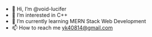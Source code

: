 - 👋 Hi, I’m @void-lucifer
- 👀 I’m interested in C++
- 🌱 I’m currently learning MERN Stack Web Development
- 📫 How to reach me yk40814@gmail.com

<!---
void-lucifer/void-lucifer is a ✨ special ✨ repository because its `README.md` (this file) appears on your GitHub profile.
You can click the Preview link to take a look at your changes.
--->
